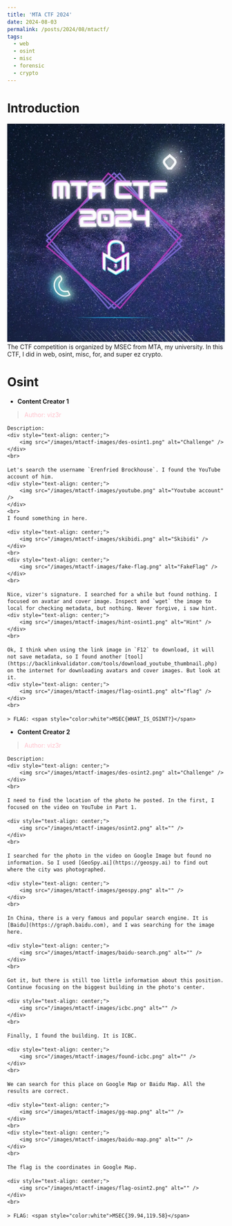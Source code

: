 ```yaml
---
title: 'MTA CTF 2024'
date: 2024-08-03
permalink: /posts/2024/08/mtactf/
tags:
  - web
  - osint
  - misc
  - forensic
  - crypto
---
```


Introduction
=====
<div style="text-align: center; size: 50px">
  <img src="/images/mtactf-images/thumb.png" alt="MTACTF2024" />
</div>
The CTF competition is organized by MSEC from MTA, my university. In this CTF, I did in web, osint, misc, for, and super ez crypto. 

# Osint
* **Content Creator 1**
> <span style="color:pink">Author: viz3r</span>

    Description:
    <div style="text-align: center;">
        <img src="/images/mtactf-images/des-osint1.png" alt="Challenge" />
    </div>
    <br>
    
    Let's search the username `Erenfried Brockhouse`. I found the YouTube account of him.
    <div style="text-align: center;">
        <img src="/images/mtactf-images/youtube.png" alt="Youtube account" />
    </div>
    <br>
    I found something in here. 
    
    <div style="text-align: center;">
        <img src="/images/mtactf-images/skibidi.png" alt="Skibidi" />
    </div>
    <br>
    <div style="text-align: center;">
        <img src="/images/mtactf-images/fake-flag.png" alt="FakeFlag" />
    </div>
    <br>
    
    Nice, vizer's signature. I searched for a while but found nothing. I focused on avatar and cover image. Inspect and `wget` the image to local for checking metadata, but nothing. Never forgive, i saw hint.
    <div style="text-align: center;">
        <img src="/images/mtactf-images/hint-osint1.png" alt="Hint" />
    </div>
    <br>
    
    Ok, I think when using the link image in `F12` to download, it will not save metadata, so I found another [tool](https://backlinkvalidator.com/tools/download_youtube_thumbnail.php) on the internet for downloading avatars and cover images. But look at it.
    <div style="text-align: center;">
        <img src="/images/mtactf-images/flag-osint1.png" alt="flag" />
    </div>
    <br>
    
    > FLAG: <span style="color:white">MSEC{WHAT_IS_OSINT?}</span>

* **Content Creator 2**
> <span style="color:pink">Author: viz3r</span>

    Description:
    <div style="text-align: center;">
        <img src="/images/mtactf-images/des-osint2.png" alt="Challenge" />
    </div>
    <br>
    
    I need to find the location of the photo he posted. In the first, I focused on the video on YouTube in Part 1. 
    
    <div style="text-align: center;">
        <img src="/images/mtactf-images/osint2.png" alt="" />
    </div>
    <br>

    I searched for the photo in the video on Google Image but found no information. So I used [GeoSpy.ai](https://geospy.ai) to find out where the city was photographed.
    
    <div style="text-align: center;">
        <img src="/images/mtactf-images/geospy.png" alt="" />
    </div>
    <br>
    
    In China, there is a very famous and popular search engine. It is [Baidu](https://graph.baidu.com), and I was searching for the image here.
    
    <div style="text-align: center;">
        <img src="/images/mtactf-images/baidu-search.png" alt="" />
    </div>
    <br>
    
    Got it, but there is still too little information about this position. Continue focusing on the biggest building in the photo's center.
    
    <div style="text-align: center;">
        <img src="/images/mtactf-images/icbc.png" alt="" />
    </div>
    <br>
    
    Finally, I found the building. It is ICBC.
    
    <div style="text-align: center;">
        <img src="/images/mtactf-images/found-icbc.png" alt="" />
    </div>
    <br>
    
    We can search for this place on Google Map or Baidu Map. All the results are correct.
    
    <div style="text-align: center;">
        <img src="/images/mtactf-images/gg-map.png" alt="" />
    </div>
    <br>
    <div style="text-align: center;">
        <img src="/images/mtactf-images/baidu-map.png" alt="" />
    </div>
    <br>
    
    The flag is the coordinates in Google Map.

    <div style="text-align: center;">
        <img src="/images/mtactf-images/flag-osint2.png" alt="" />
    </div>
    <br>
    
    > FLAG: <span style="color:white">MSEC{39.94,119.58}</span>
